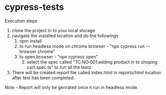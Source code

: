 # cypress-tests

Execution steps
1. clone the project in to your local storage
2. navigate the installed location and do the followings
    1. npm install
    2. to run headless mode on chrome browser - "npx cypress run --browser chrome" 
    3. to open browser - "npx cypress open"
        1. select the spec called "TC:NO:001:adding product in to shoping cart.spec.ts" to run all the tests.
3. There will be created report file called index.html in reports/html location after test has been completed.

  Note - Report will only be genrated once it run in headless mode. 
